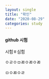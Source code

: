 ```yaml
---
layout: single
title: "확인"
date: "2020-08-29"
categories: study
---
```


#### github 시험

시험ㅎ심험

ㅇㄹㅇㅁㄻㅇㄻㅇㄻ

ㅁㅇㄻㅇㄹ